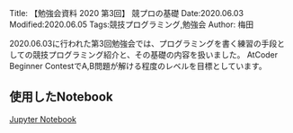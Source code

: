 Title: 【勉強会資料 2020 第3回】 競プロの基礎
Date:2020.06.03
Modified:2020.06.05
Tags:競技プログラミング,勉強会
Author: 梅田

2020.06.03に行われた第3回勉強会では、プログラミングを書く練習の手段としての競技プログラミング紹介と、その基礎の内容を扱いました。
AtCoder Beginner ContestでA,B問題が解ける程度のレベルを目標としています。
## 使用したNotebook
[Jupyter Notebook]({attach}./attach/studymeeting2020_03/勉強会第3回.ipynb)
